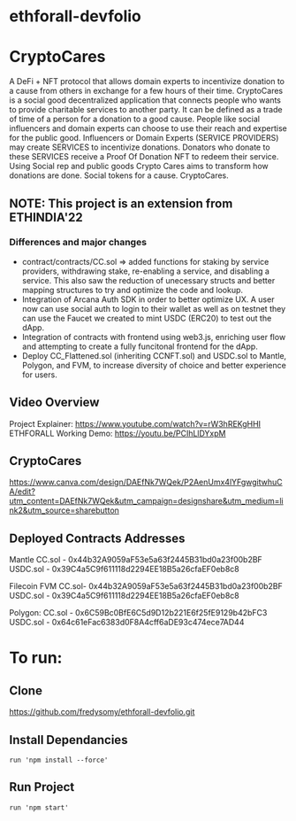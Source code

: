 # ethforall-devfolio
# CryptoCares

A DeFi + NFT protocol that allows domain experts to incentivize donation to a cause from others in exchange for a few hours of their time.
CryptoCares is a social good decentralized application that connects people who wants to provide charitable services to another party. It can be defined as a trade of time of a person for a donation to a good cause. People like social influencers and domain experts can choose to use their reach and expertise for the public good. Influencers or Domain Experts (SERVICE PROVIDERS) may create SERVICES to incentivize donations. Donators who donate to these SERVICES receive a Proof Of Donation NFT to redeem their service. Using Social rep and public goods Crypto Cares aims to transform how donations are done. Social tokens for a cause. CryptoCares.

## NOTE: This project is an extension from ETHINDIA'22 
### Differences and major changes
- contract/contracts/CC.sol => added functions for staking by service providers, withdrawing stake, re-enabling a service, and disabling a service. This also saw the reduction of unecessary structs and better mapping structures to try and optimize the code and lookup.
- Integration of Arcana Auth SDK in order to better optimize UX. A user now can use social auth to login to their wallet as well as on testnet they can use the Faucet we created to mint USDC (ERC20) to test out the dApp.
- Integration of contracts with frontend using web3.js, enriching user flow and attempting to create a fully funcitonal frontend for the dApp.
- Deploy CC_Flattened.sol (inheriting CCNFT.sol) and USDC.sol to Mantle, Polygon, and FVM, to increase diversity of choice and better experience for users.

## Video Overview
Project Explainer: https://www.youtube.com/watch?v=rW3hREKgHHI
ETHFORALL Working Demo: https://youtu.be/PCIhLlDYxpM

## CryptoCares
https://www.canva.com/design/DAEfNk7WQek/P2AenUmx4lYFgwgitwhuCA/edit?utm_content=DAEfNk7WQek&utm_campaign=designshare&utm_medium=link2&utm_source=sharebutton

## Deployed Contracts Addresses

Mantle
CC.sol - 0x44b32A9059aF53e5a63f2445B31bd0a23f00b2BF
USDC.sol - 0x39C4a5C9f611118d2294EE18B5a26cfaEF0eb8c8

Filecoin FVM
CC.sol-  0x44b32A9059aF53e5a63f2445B31bd0a23f00b2BF
USDC.sol - 0x39C4a5C9f611118d2294EE18B5a26cfaEF0eb8c8

Polygon:
CC.sol - 0x6C59Bc0BfE6C5d9D12b221E6f25fE9129b42bFC3
USDC.sol - 0x64c61eFac6383d0F8A4cff6aDE93c474ece7AD44



# To run:

## Clone
https://github.com/fredysomy/ethforall-devfolio.git

## Install Dependancies
```
run 'npm install --force'
```
## Run Project
```
run 'npm start' 
```
